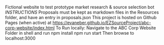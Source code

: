 Fictional website to test prototype market research & source selection bot
*INSTRUCTIONS* 
Proposals must be kept as markdown files in the Resources folder, and have an entry in proposals.json
This project is hosted on Github Pages (when active) at https://evaneber.github.io/EZSourceProject/abc-corp-website/index.html
To Run locally:
Navigate to the ABC Corp Website Folder in shell and run
    npm install
    npm run start
Then browse to localhost:3000
